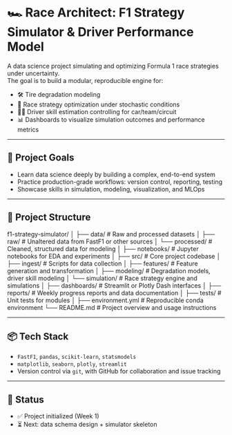 # 🏎️ Race Architect: F1 Strategy Simulator & Driver Performance Model

A data science project simulating and optimizing Formula 1 race strategies under uncertainty.  
The goal is to build a modular, reproducible engine for:

- 🛠 Tire degradation modeling
- 🧠 Race strategy optimization under stochastic conditions
- 👨‍✈️ Driver skill estimation controlling for car/team/circuit
- 📊 Dashboards to visualize simulation outcomes and performance metrics

---

## 🚀 Project Goals

- Learn data science deeply by building a complex, end-to-end system
- Practice production-grade workflows: version control, reporting, testing
- Showcase skills in simulation, modeling, visualization, and MLOps

---

## 📁 Project Structure
f1-strategy-simulator/
│
├── data/               # Raw and processed datasets
│   ├── raw/            # Unaltered data from FastF1 or other sources
│   └── processed/      # Cleaned, structured data for modeling
│
├── notebooks/          # Jupyter notebooks for EDA and experiments
│
├── src/                # Core project codebase
│   ├── ingest/         # Scripts for data collection
│   ├── features/       # Feature generation and transformation
│   ├── modeling/       # Degradation models, driver skill modeling
│   └── simulation/     # Race strategy engine and simulations
│
├── dashboards/         # Streamlit or Plotly Dash interfaces
│
├── reports/            # Weekly progress reports and data documentation
│
├── tests/              # Unit tests for modules
│
├── environment.yml     # Reproducible conda environment
└── README.md           # Project overview and usage instructions



---

## 📦 Tech Stack

- `FastF1`, `pandas`, `scikit-learn`, `statsmodels`
- `matplotlib`, `seaborn`, `plotly`, `streamlit`
- Version control via `git`, with GitHub for collaboration and issue tracking

---

## 📅 Status

- ✅ Project initialized (Week 1)
- ⏳ Next: data schema design + simulator skeleton
